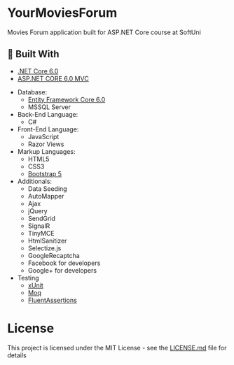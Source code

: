 # YourMoviesForum
<p>Movies Forum application built for ASP.NET Core course at SoftUni</p>

 🔨 Built With
 --
 
* [.NET Core 6.0](https://github.com/dotnet/core)
* [ASP.NET CORE 6.0 MVC](https://docs.microsoft.com/en-us/aspnet/core/tutorials/first-mvc-app/start-mvc?view=aspnetcore-6.0&tabs=visual-studio "ASP.NET CORE 6.0 MVC")
- Database:
  - [Entity Framework Core 6.0](https://devblogs.microsoft.com/dotnet/get-to-know-ef-core-6/ "Entity Framework Core 6.0")
  - MSSQL Server
- Back-End Language:
   - C#
- Front-End Language:
  - JavaScript
  - Razor Views
- Markup Languages:
  - HTML5
  - CSS3
  - [Bootstrap 5](https://getbootstrap.com/docs/5.1/getting-started/introduction/ "Bootstrap 5")
- Additionals:
  - Data Seeding
  - AutoMapper
  - Ajax
  - jQuery
  - SendGrid
  - SignalR
  - TinyMCE
  - HtmlSanitizer
  - Selectize.js
  - GoogleRecaptcha
  - Facebook for developers
  - Google+ for developers
- Testing
  - [xUnit](https://xunit.net/ "xUnit")
  - [Moq](https://github.com/moq/moq)
  - [FluentAssertions](https://github.com/fluentassertions/fluentassertions)

# License

This project is licensed under the MIT License - see the [LICENSE.md](LICENSE) file for details

